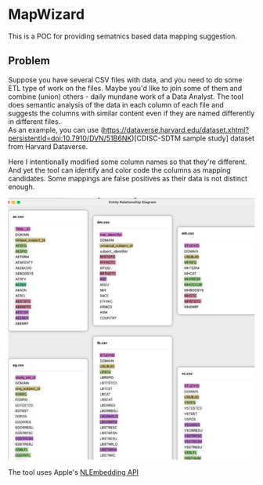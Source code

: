 #  MapWizard

This is a POC for providing sematnics based data mapping suggestion.  

## Problem
Suppose you have several CSV files with data, and you need to do some ETL type of work on the files. Maybe you'd like to join some of them and combine (union) others - daily mundane work of a Data Analyst. The tool does semantic analysis of the data in each column of each file and suggests the columns with similar content even if they are named differently in different files.  
As an example, you can use (https://dataverse.harvard.edu/dataset.xhtml?persistentId=doi:10.7910/DVN/51B6NK)[CDISC-SDTM sample study] dataset from Harvard Dataverse.

Here I intentionally modified some column names so that they're different. And yet the tool can identify and color code the columns as mapping candidates. Some mappings are false positives as their data is not distinct enough.

![alt text](https://github.com/iliasaz/MapWizard/blob/main/MapWizard/screenshot.png?raw=true)

The tool uses Apple's [NLEmbedding API](https://developer.apple.com/documentation/naturallanguage/nlembedding)



